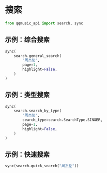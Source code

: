 # 搜索

```python
from qqmusic_api import search, sync
```

## 示例：综合搜索

```python
sync(
    search.general_search(
        "周杰伦",
        page=1,
        highlight=False,
    )
)
```

## 示例：类型搜索

```python
sync(
    search.search_by_type(
        "周杰伦",
        search_type=search.SearchType.SINGER,
        page=1,
        highlight=False,
    )
)
```

## 示例：快速搜索

```python
sync(search.quick_search("周杰伦"))
```
